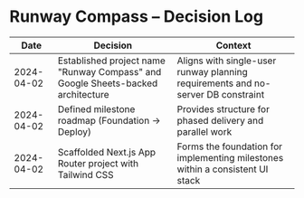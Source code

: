 # Runway Compass – Decision Log

| Date | Decision | Context |
| --- | --- | --- |
| 2024-04-02 | Established project name "Runway Compass" and Google Sheets-backed architecture | Aligns with single-user runway planning requirements and no-server DB constraint |
| 2024-04-02 | Defined milestone roadmap (Foundation → Deploy) | Provides structure for phased delivery and parallel work |
| 2024-04-02 | Scaffolded Next.js App Router project with Tailwind CSS | Forms the foundation for implementing milestones within a consistent UI stack |
